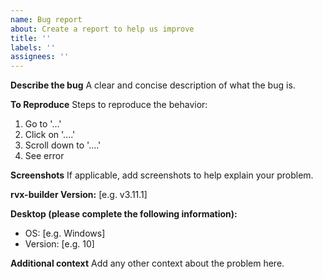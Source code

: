 ```yaml
---
name: Bug report
about: Create a report to help us improve
title: ''
labels: ''
assignees: ''
---
```


**Describe the bug**
A clear and concise description of what the bug is.

**To Reproduce**
Steps to reproduce the behavior:

1. Go to '...'
2. Click on '....'
3. Scroll down to '....'
4. See error

**Screenshots**
If applicable, add screenshots to help explain your problem.

**rvx-builder Version:** [e.g. v3.11.1]

**Desktop (please complete the following information):**

- OS: [e.g. Windows]
- Version: [e.g. 10]

**Additional context**
Add any other context about the problem here.
